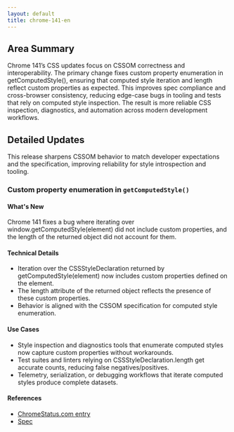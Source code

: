 ```yaml
---
layout: default
title: chrome-141-en
---
```


## Area Summary

Chrome 141’s CSS updates focus on CSSOM correctness and interoperability. The primary change fixes custom property enumeration in getComputedStyle(), ensuring that computed style iteration and length reflect custom properties as expected. This improves spec compliance and cross-browser consistency, reducing edge-case bugs in tooling and tests that rely on computed style inspection. The result is more reliable CSS inspection, diagnostics, and automation across modern development workflows.

## Detailed Updates

This release sharpens CSSOM behavior to match developer expectations and the specification, improving reliability for style introspection and tooling.

### Custom property enumeration in `getComputedStyle()`

#### What's New
Chrome 141 fixes a bug where iterating over window.getComputedStyle(element) did not include custom properties, and the length of the returned object did not account for them.

#### Technical Details
- Iteration over the CSSStyleDeclaration returned by getComputedStyle(element) now includes custom properties defined on the element.
- The length attribute of the returned object reflects the presence of these custom properties.
- Behavior is aligned with the CSSOM specification for computed style enumeration.

#### Use Cases
- Style inspection and diagnostics tools that enumerate computed styles now capture custom properties without workarounds.
- Test suites and linters relying on CSSStyleDeclaration.length get accurate counts, reducing false negatives/positives.
- Telemetry, serialization, or debugging workflows that iterate computed styles produce complete datasets.

#### References

- [ChromeStatus.com entry](https://chromestatus.com/feature/5070655645155328)
- [Spec](https://drafts.csswg.org/cssom/#dom-window-getcomputedstyle)
